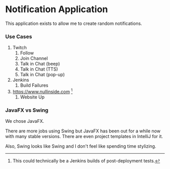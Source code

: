 # Notification Application

This application exists to allow me to create random notifications.

### Use Cases

1. Twitch
    1. Follow
    1. Join Channel
    1. Talk in Chat (beep)
    1. Talk in Chat (TTS)
    1. Talk in Chat (pop-up)
1. Jenkins
    1. Build Failures
1. https://www.nullinside.com [^1]
    1. Website Up

[^1]: This could technically be a Jenkins builds of post-deployment tests.

### JavaFX vs Swing

We chose JavaFX.

There are more jobs using Swing but JavaFX has been out for a while now with many stable versions. There are even
project templates in IntelliJ for it.

Also, Swing looks like Swing and I don't feel like spending time stylizing.
